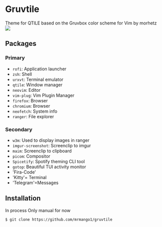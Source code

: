 # Gruvtile
Theme for QTILE based on the Gruvbox color scheme for Vim by morhetz
![](https://imgur.com/ldeucSa.png)
## Packages

### Primary

- `rofi`: Application launcher
- `zsh`: Shell
- `urxvt`: Terminal emulator
- `qtile`: Window manager
- `neovim`: Editor
- `vim-plug`: Vim Plugin Manager
- `firefox`: Browser
- `chromium`: Browser
- `neofetch`: System info
- `ranger`: File explorer

### Secondary

- `w3m`: Used to display images in ranger
- `imgur-screenshot`: Screenclip to imgur
- `maim`: Screenclip to clipboard
- `picom`: Compositor
- `Spicetify`: Spotify theming CLI tool
- `gotop`: Beautiful TUI activity monitor
-  'Fira-Code'
-  'Kitty'= Terminal
-  'Telegram'=Messages

## Installation

In process
Only manual for now

`$ git clone https://github.com/mrmango1/gruvtile`
